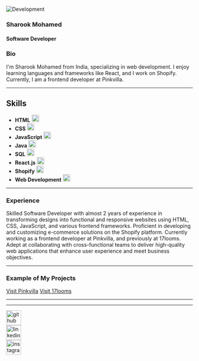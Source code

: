 ![Development](https://github.com/SharookMohamed/sharook-mohamed/blob/main/sharook-banner.png)

### Sharook Mohamed
#### Software Developer

### Bio
I'm Sharook Mohamed from India, specializing in web development. I enjoy learning languages and frameworks like React, and I work on Shopify. Currently, I am a frontend developer at Pinkvilla.

---

## Skills
- **HTML** <img src="https://cdn.jsdelivr.net/npm/simple-icons@3.0.1/icons/html5.svg" width="20" />
- **CSS** <img src="https://cdn.jsdelivr.net/npm/simple-icons@3.0.1/icons/css3.svg" width="20" />
- **JavaScript** <img src="https://cdn.jsdelivr.net/npm/simple-icons@3.0.1/icons/javascript.svg" width="20" />
- **Java** <img src="https://cdn.jsdelivr.net/npm/simple-icons@3.0.1/icons/java.svg" width="20" />
- **SQL** <img src="https://cdn.jsdelivr.net/npm/simple-icons@3.0.1/icons/mysql.svg" width="20" />
- **React.js** <img src="https://cdn.jsdelivr.net/npm/simple-icons@3.0.1/icons/react.svg" width="20" />
- **Shopify** <img src="https://cdn.jsdelivr.net/npm/simple-icons@3.0.1/icons/shopify.svg" width="20" />
- **Web Development** <img src="https://cdn.jsdelivr.net/npm/simple-icons@3.0.1/icons/codepen.svg" width="20" />

---

### Experience
Skilled Software Developer with almost 2 years of experience in transforming designs into functional and responsive websites using HTML, CSS, JavaScript, and various frontend frameworks. Proficient in developing and customizing e-commerce solutions on the Shopify platform. Currently working as a frontend developer at Pinkvilla, and previously at 17looms. Adept at collaborating with cross-functional teams to deliver high-quality web applications that enhance user experience and meet business objectives.

---

### Example of My Projects
<a href="https://www.pinkvilla.com/">Visit Pinkvilla</a>
<a href="https://17looms.in/">Visit 17looms</a>

<!--
[![Project Screenshot](https://github.com/SharookMohamed/sharook-mohamed/blob/main/IMG_7845.PNG)](https://www.pinkvilla.com/)  Uncomment this line for a project screenshot -->

---
<!--
## Profile Views
- **GitHub**: [View My Profile](https://github.com/SharookMohamed) ![Views](https://img.shields.io/badge/Views-3-brightgreen)
- **LinkedIn**: [View My Profile](https://www.linkedin.com/in/sharook-mohamed-941880224/) ![Views](https://img.shields.io/badge/Views-456-brightgreen)
-->
---

[<img src='https://cdn.jsdelivr.net/npm/simple-icons@3.0.1/icons/github.svg' alt='github' height='40'>](https://github.com/SharookMohamed)  
[<img src='https://cdn.jsdelivr.net/npm/simple-icons@3.0.1/icons/linkedin.svg' alt='linkedin' height='40'>](https://www.linkedin.com/in/sharook-mohamed-941880224/)  
[<img src='https://cdn.jsdelivr.net/npm/simple-icons@3.0.1/icons/instagram.svg' alt='instagram' height='40'>](https://www.instagram.com/srk_____/)
